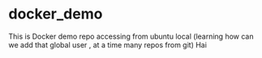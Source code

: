 # docker_demo
This is Docker demo repo accessing from ubuntu local (learning how can we add that global user , at a time many repos from git) Hai